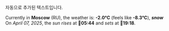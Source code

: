 
자동으로 추가된 텍스트입니다.

<!--START_SECTION:weather:moscow-->
Currently in **Moscow** (RU), the weather is: **-2.0°C** (feels like **-8.3°C**), ***snow***<br/>
On *April 07, 2025*, the *sun rises* at 🌅**05:44** and *sets* at 🌇**19:18**.
<!--END_SECTION:weather-->
